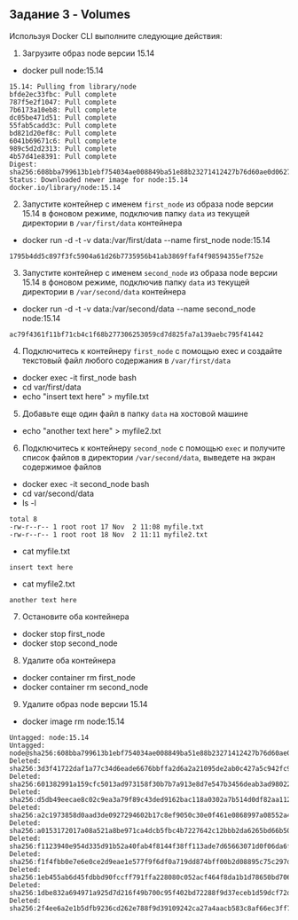 ## Задание 3 - Volumes

Используя Docker CLI выполните следующие действия:

1. Загрузите образ node версии 15.14
- docker pull node:15.14
```
15.14: Pulling from library/node
bfde2ec33fbc: Pull complete
787f5e2f1047: Pull complete
7b6173a10eb8: Pull complete
dc05be471d51: Pull complete
55fab5cadd3c: Pull complete
bd821d20ef8c: Pull complete
6041b69671c6: Pull complete
989c5d2d2313: Pull complete
4b57d41e8391: Pull complete
Digest: sha256:608bba799613b1ebf754034ae008849ba51e88b23271412427b76d60ae0d0627
Status: Downloaded newer image for node:15.14
docker.io/library/node:15.14
```

2. Запустите контейнер с именем `first_node` из образа node версии 15.14 в фоновом режиме, подключив папку `data` из текущей директории в `/var/first/data` контейнера
- docker run -d -t -v data:/var/first/data --name first_node node:15.14
```
1795b4dd5c897f3fc5904a61d26b7735956b41ab3869ffaf4f98594355ef752e
```

3. Запустите контейнер с именем `second_node` из образа node версии 15.14 в фоновом режиме, подключив папку `data` из текущей директории в `/var/second/data` контейнера
-  docker run -d -t -v data:/var/second/data --name second_node node:15.14
```
ac79f4361f11bf71cb4c1f68b277306253059cd7d825fa7a139aebc795f41442
```

4. Подключитесь к контейнеру `first_node` с помощью exec и создайте текстовый файл любого содержания в `/var/first/data`
- docker exec -it first_node bash
- cd var/first/data
- echo "insert text here" > myfile.txt

5. Добавьте еще один файл в папку `data` на хостовой машине
- echo "another text here" > myfile2.txt

6. Подключитесь к контейнеру `second_node` с помощью `exec` и получите список файлов в директории `/var/second/data`, выведете на экран содержимое файлов
- docker exec -it second_node bash
- cd var/second/data
- ls -l
```
total 8
-rw-r--r-- 1 root root 17 Nov  2 11:08 myfile.txt
-rw-r--r-- 1 root root 18 Nov  2 11:11 myfile2.txt
```
- cat myfile.txt
``` 
insert text here
```
- cat myfile2.txt
``` 
another text here
```

7. Остановите оба контейнера
- docker stop first_node
- docker stop second_node

8. Удалите оба контейнера
- docker container rm first_node
- docker container rm second_node

9. Удалите образ node версии 15.14
- docker image rm node:15.14
```
Untagged: node:15.14
Untagged: node@sha256:608bba799613b1ebf754034ae008849ba51e88b23271412427b76d60ae0d0627
Deleted: sha256:3d3f41722daf1a77c34d6eade6676bbffa2d6a2a21095de2ab0c427a5c942fc9
Deleted: sha256:601382991a159cfc5013ad973158f30b7b7a913e8d7e547b3456deab3ad98022
Deleted: sha256:d5db49eecae8c02c9ea3a79f89c43ded9162bac118a0302a7b514d0df82aa112
Deleted: sha256:a2c1973858d0aad3de0927294602b17c8ef9050c30e0f461e0868997a08552a4
Deleted: sha256:a0153172017a08a521a8be971ca4dcb5fbc4b7227642c12bbb2da6265bd66b50
Deleted: sha256:f1123940e954d335d91b52a40fab4f8144f38ff113ade7d65663071d0f06da6f
Deleted: sha256:f1f4fbb0e7e6e0ce2d9eae1e577f9f6df0a719dd874bff00b2d08895c75c297d
Deleted: sha256:1eb455ab6d45fdbbd90fccff791ffa228080c052acf464f8da1b1d78650bd706
Deleted: sha256:1dbe832a694971a925d7d216f49b700c95f402bd72288f9d37eceb1d59dcf72d
Deleted: sha256:2f4ee6a2e1b5dfb9236cd262e788f9d39109242ca27a4aacb583c8af66ec3ff7
```
